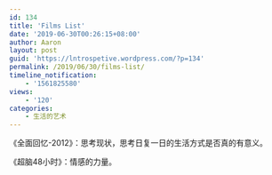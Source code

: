```yaml
---
id: 134
title: 'Films List'
date: '2019-06-30T00:26:15+08:00'
author: Aaron
layout: post
guid: 'https://lntrospetive.wordpress.com/?p=134'
permalink: /2019/06/30/films-list/
timeline_notification:
    - '1561825580'
views:
    - '120'
categories:
    - 生活的艺术
---
```


《全面回忆-2012》：思考现状，思考日复一日的生活方式是否真的有意义。

《超脑48小时》：情感的力量。